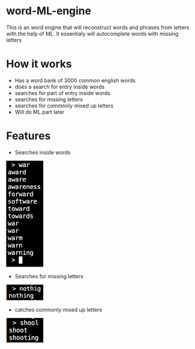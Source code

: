 # word-ML-engine
This is an word engine that will reconstruct words and phrases from letters with the help of ML. It essentialy will autocomplete words with missing letters

# How it works
- Has a word bank of 3000 common english words
- does a search for entry inside words
- searches for part of entry inside words
- searches for missing letters
- searches for commonly mixed up letters
- Will do ML part later

# Features

- Searches inside words

<img src="images/inside_searching.png" width="100"> 

- Searches for missing letters

<img src="images/missing_letters.png" width="100"> 

- catches commonly mixed up letters

<img src="images/commonly_mixed_up_letters.png" width="100"> 
